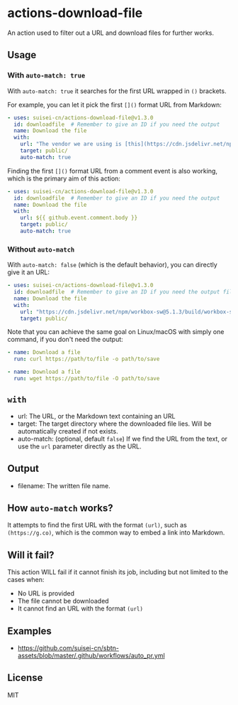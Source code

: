 # actions-download-file
An action used to filter out a URL and download files for further works.

## Usage

### With `auto-match: true`

With `auto-match: true` it searches for the first URL wrapped in `()` brackets.

For example, you can let it pick the first `[]()` format URL from Markdown:

``` yaml
- uses: suisei-cn/actions-download-file@v1.3.0
  id: downloadfile  # Remember to give an ID if you need the output
  name: Download the file
  with:
    url: "The vendor we are using is [this](https://cdn.jsdelivr.net/npm/workbox-sw@5.1.3/build/workbox-sw.min.js)!"
    target: public/
    auto-match: true
```

Finding the first `[]()` format URL from a comment event is also working, which is the primary aim of this action:

``` yaml
- uses: suisei-cn/actions-download-file@v1.3.0
  id: downloadfile  # Remember to give an ID if you need the output
  name: Download the file
  with:
    url: ${{ github.event.comment.body }}
    target: public/
    auto-match: true
```

### Without `auto-match`

With `auto-match: false` (which is the default behavior), you can directly give it an URL:

``` yaml
- uses: suisei-cn/actions-download-file@v1.3.0
  id: downloadfile  # Remember to give an ID if you need the output filename
  name: Download the file
  with:
    url: "https://cdn.jsdelivr.net/npm/workbox-sw@5.1.3/build/workbox-sw.min.js"
    target: public/
```

Note that you can achieve the same goal on Linux/macOS with simply one command, if you don't need the output:

``` yaml
- name: Download a file
  run: curl https://path/to/file -o path/to/save
```

``` yaml
- name: Download a file
  run: wget https://path/to/file -O path/to/save
```

## `with`
* url: The URL, or the Markdown text containing an URL
* target: The target directory where the downloaded file lies. Will be automatically created if not exists.
* auto-match: (optional, default `false`) If we find the URL from the text, or use the `url` parameter directly as the URL.

## Output
* filename: The written file name.

## How `auto-match` works?
It attempts to find the first URL with the format `(url)`, such as `(https://g.co)`, which is the common way to embed a link into Markdown.

## Will it fail?
This action WILL fail if it cannot finish its job, including but not limited to the cases when:

* No URL is provided
* The file cannot be downloaded
* It cannot find an URL with the format `(url)`

## Examples
* <https://github.com/suisei-cn/sbtn-assets/blob/master/.github/workflows/auto_pr.yml>

## License
MIT
